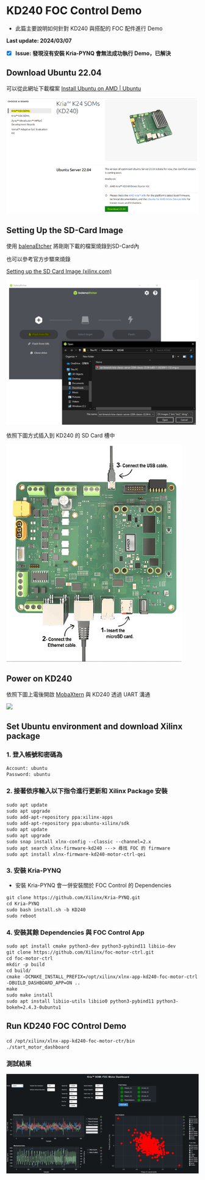 # KD240 FOC Control Demo
+ 此篇主要說明如何針對 KD240 與搭配的 FOC 配件進行 Demo

**Last update: 2024/03/07**
- [x] **Issue: 發現沒有安裝 Kria-PYNQ 會無法成功執行 Demo，已解決**

## Download Ubuntu 22.04
可以從此網址下載檔案
[Install Ubuntu on AMD | Ubuntu](https://ubuntu.com/download/amd)

​<img src="../BIST/Images/Ubuntu 22.04.png"/>

## Setting Up the SD-Card Image 
使用 [balenaEtcher](https://etcher.balena.io/) 將剛剛下載的檔案燒錄到SD-Card內

也可以參考官方步驟來燒錄

[Setting up the SD Card Image (xilinx.com)](https://www.xilinx.com/products/som/kria/kd240-drives-starter-kit/kd240-getting-started/setting-up-the-sd-card-image.html)

<img src="../BIST/Images/Program SD Card.png"/>

依照下圖方式插入到 KD240 的 SD Card 槽中

<img src="../BIST/Images/KD240 Hardware Setting.png"/>

## Power on KD240

依照下圖上電後開啟 [MobaXtern](https://mobaxterm.mobatek.net/download.html) 與 KD240 透過 UART 溝通

<img src="../BIST/Images/Uart communication.png"/>

## Set Ubuntu environment and download Xilinx package
### 1. 登入帳號和密碼為
```
Account: ubuntu
Password: ubuntu
```

### 2. 接著依序輸入以下指令進行更新和 Xilinx Package 安裝
```
sudo apt update
sudo apt upgrade
sudo add-apt-repository ppa:xilinx-apps
sudo add-apt-repository ppa:ubuntu-xilinx/sdk
sudo apt update
sudo apt upgrade
sudo snap install xlnx-config --classic --channel=2.x
sudo apt search xlnx-firmware-kd240 ---> 尋找 FOC 的 firmware
sudo apt install xlnx-firmware-kd240-motor-ctrl-qei
```

### 3. 安裝 Kria-PYNQ
+ 安裝 Kria-PYNQ 會一併安裝關於 FOC Control 的 Dependencies
```
git clone https://github.com/Xilinx/Kria-PYNQ.git
cd Kria-PYNQ
sudo bash install.sh -b KD240
sudo reboot
```

### 4. 安裝其餘 Dependencies 與 FOC Control App
```
sudo apt install cmake python3-dev python3-pybind11 libiio-dev
git clone https://github.com/Xilinx/foc-motor-ctrl.git
cd foc-motor-ctrl
mkdir -p build
cd build/
cmake -DCMAKE_INSTALL_PREFIX=/opt/xilinx/xlnx-app-kd240-foc-motor-ctrl -DBUILD_DASHBOARD_APP=ON ..
make
sudo make install
sudo apt install libiio-utils libiio0 python3-pybind11 python3-bokeh=2.4.3-0ubuntu1
```

## Run KD240 FOC COntrol Demo
```
cd /opt/xilinx/xlnx-app-kd240-foc-motor-ctr/bin
./start_motor_dashboard
```

### 測試結果
<img src="Images/FOC.png"/>



